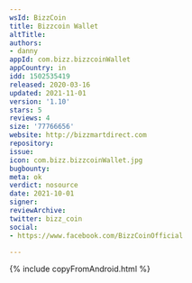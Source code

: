 ```yaml
---
wsId: BizzCoin
title: Bizzcoin Wallet
altTitle: 
authors:
- danny
appId: com.bizz.bizzcoinWallet
appCountry: in
idd: 1502535419
released: 2020-03-16
updated: 2021-11-01
version: '1.10'
stars: 5
reviews: 4
size: '77766656'
website: http://bizzmartdirect.com
repository: 
issue: 
icon: com.bizz.bizzcoinWallet.jpg
bugbounty: 
meta: ok
verdict: nosource
date: 2021-10-01
signer: 
reviewArchive: 
twitter: bizz_coin
social:
- https://www.facebook.com/BizzCoinOfficial

---
```


{% include copyFromAndroid.html %}
